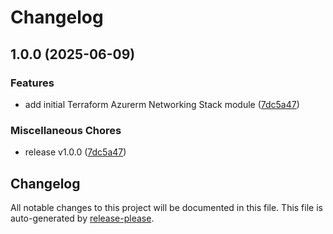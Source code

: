 # Changelog

## 1.0.0 (2025-06-09)


### Features

* add initial Terraform Azurerm Networking Stack module ([7dc5a47](https://github.com/CloudAstro/terraform-azurerm-networking-stack/commit/7dc5a471581b41015bd6b09365a0740a34dd3ba8))


### Miscellaneous Chores

* release v1.0.0 ([7dc5a47](https://github.com/CloudAstro/terraform-azurerm-networking-stack/commit/7dc5a471581b41015bd6b09365a0740a34dd3ba8))

## Changelog

All notable changes to this project will be documented in this file.
This file is auto-generated by [release-please](https://github.com/googleapis/release-please).
